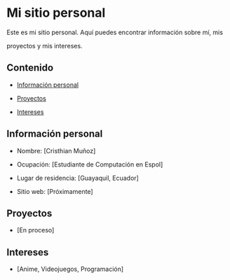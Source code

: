 # Mi sitio personal

Este es mi sitio personal. Aquí puedes encontrar información sobre mí, mis

proyectos y mis intereses.

## Contenido

* [Información personal](#información-personal)

* [Proyectos](#proyectos)

* [Intereses](#intereses)

## Información personal

* Nombre: [Cristhian Muñoz]

* Ocupación: [Estudiante de Computación en Espol]

* Lugar de residencia: [Guayaquil, Ecuador]

* Sitio web: [Próximamente]

## Proyectos

* [En proceso]

## Intereses

* [Anime, Videojuegos, Programación]


<!--
**cjmunozy/cjmunozy** is a ✨ _special_ ✨ repository because its `README.md` (this file) appears on your GitHub profile.

Here are some ideas to get you started:

- 🔭 I’m currently working on ...
- 🌱 I’m currently learning ...
- 👯 I’m looking to collaborate on ...
- 🤔 I’m looking for help with ...
- 💬 Ask me about ...
- 📫 How to reach me: ...
- 😄 Pronouns: ...
- ⚡ Fun fact: ...
-->
